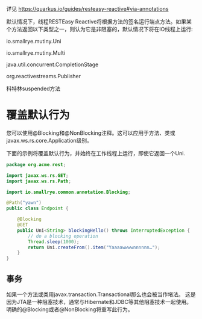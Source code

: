 详见 https://quarkus.io/guides/resteasy-reactive#via-annotations

默认情况下，线程RESTEasy Reactive将根据方法的签名运行端点方法。如果某个方法返回以下类型之一，则认为它是非阻塞的，默认情况下将在IO线程上运行:

io.smallrye.mutiny.Uni

io.smallrye.mutiny.Multi

java.util.concurrent.CompletionStage

org.reactivestreams.Publisher

科特林suspended方法

# 覆盖默认行为
您可以使用@Blocking和@NonBlocking注释。这可以应用于方法、类或javax.ws.rs.core.Application级别。

下面的示例将覆盖默认行为，并始终在工作线程上运行，即使它返回一个Uni.

```java
package org.acme.rest;

import javax.ws.rs.GET;
import javax.ws.rs.Path;

import io.smallrye.common.annotation.Blocking;

@Path("yawn")
public class Endpoint {

    @Blocking
    @GET
    public Uni<String> blockingHello() throws InterruptedException {
        // do a blocking operation
        Thread.sleep(1000);
        return Uni.createFrom().item("Yaaaawwwwnnnnnn…");
    }
}
```
## 事务
如果一个方法或类用javax.transaction.Transactional那么也会被当作堵法。 
这是因为JTA是一种阻塞技术，通常与Hibernate和JDBC等其他阻塞技术一起使用。  
明确的@Blocking或者@NonBlocking将重写此行为。